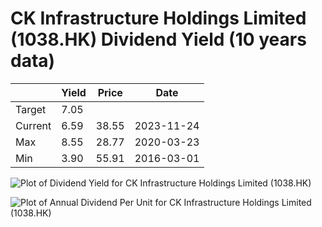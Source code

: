 # CK Infrastructure Holdings Limited (1038.HK) Dividend Yield (10 years data)

|     | Yield   | Price | Date       |
|-----|---------|-------|------------|
| Target | 7.05 |  |  |
| Current | 6.59 | 38.55  | 2023-11-24 |
| Max | 8.55 | 28.77  | 2020-03-23 |
| Min | 3.90 | 55.91  | 2016-03-01 |

![Plot of Dividend Yield for CK Infrastructure Holdings Limited (1038.HK)](1038_div_10.png)

![Plot of Annual Dividend Per Unit for CK Infrastructure Holdings Limited (1038.HK)](1038_yearly_dpu.png)
